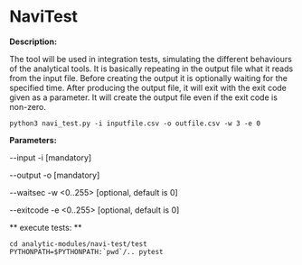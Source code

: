 # NaviTest

**Description:** 

The tool will be used in integration tests, simulating the different behaviours of the analytical tools. It is basically repeating in the output file what it reads from the input file. Before creating the output it is optionally waiting for the specified time. After producing the output file, it will exit with the exit code given as a parameter. It will create the output file even if the exit code is non-zero. 

```python3 navi_test.py -i inputfile.csv -o outfile.csv -w 3 -e 0```

**Parameters:**

--input -i <path to an existing file> [mandatory]

--output -o <path to the new output file> [mandatory]

--waitsec -w <0..255> [optional, default is 0]

--exitcode -e <0..255> [optional, default is 0]


** execute tests: **

```
cd analytic-modules/navi-test/test
PYTHONPATH=$PYTHONPATH:`pwd`/.. pytest
```